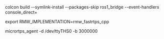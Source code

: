 colcon build --symlink-install --packages-skip ros1_bridge --event-handlers console_direct+

export RMW_IMPLEMENTATION=rmw_fastrtps_cpp

micrortps_agent -d /dev/ttyTHS0 -b 3000000